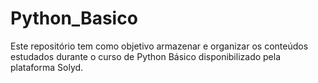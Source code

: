 # Python_Basico
Este repositório tem como objetivo armazenar e organizar os conteúdos estudados durante o curso de Python Básico disponibilizado pela plataforma Solyd.
